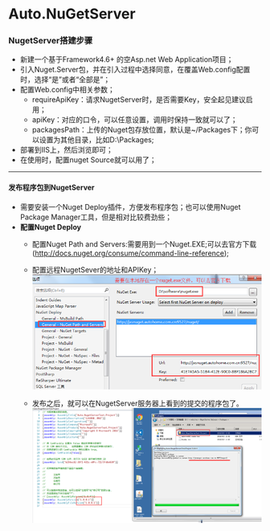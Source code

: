 # Auto.NuGetServer
### NugetServer搭建步骤
* 新建一个基于Framework4.6+ 的空Asp.net Web Application项目；
* 引入Nuget.Server包，并在引入过程中选择同意，在覆盖Web.config配置时，选择“是”或者“全部是”；
* 配置Web.config中相关参数；
  * requireApiKey：请求NugetServer时，是否需要Key，安全起见建议启用；
  * apiKey：对应的口令，可以任意设置，调用时保持一致就可以了；
  * packagesPath：上传的Nuget包存放位置，默认是~/Packages下；你可以设置为其他目录，比如D:\Packages;
* 部署到IIS上，然后浏览即可；
* 在使用时，配置nuget Source就可以用了；
---
#### 发布程序包到NugetServer
* 需要安装一个Nuget Deploy插件，方便发布程序包；也可以使用Nuget Package Manager工具，但是相对比较费劲些；
* **配置Nuget Deploy**
  * 配置Nuget Path and Servers:需要用到一个Nuget.EXE;可以去官方下载(http://docs.nuget.org/consume/command-line-reference);
  * 配置远程NugetSever的地址和APIKey；
  ![](20160902130509.png)

  * 发布之后，就可以在NugetServer服务器上看到的提交的程序包了。
  ![](20160902130406.png)
